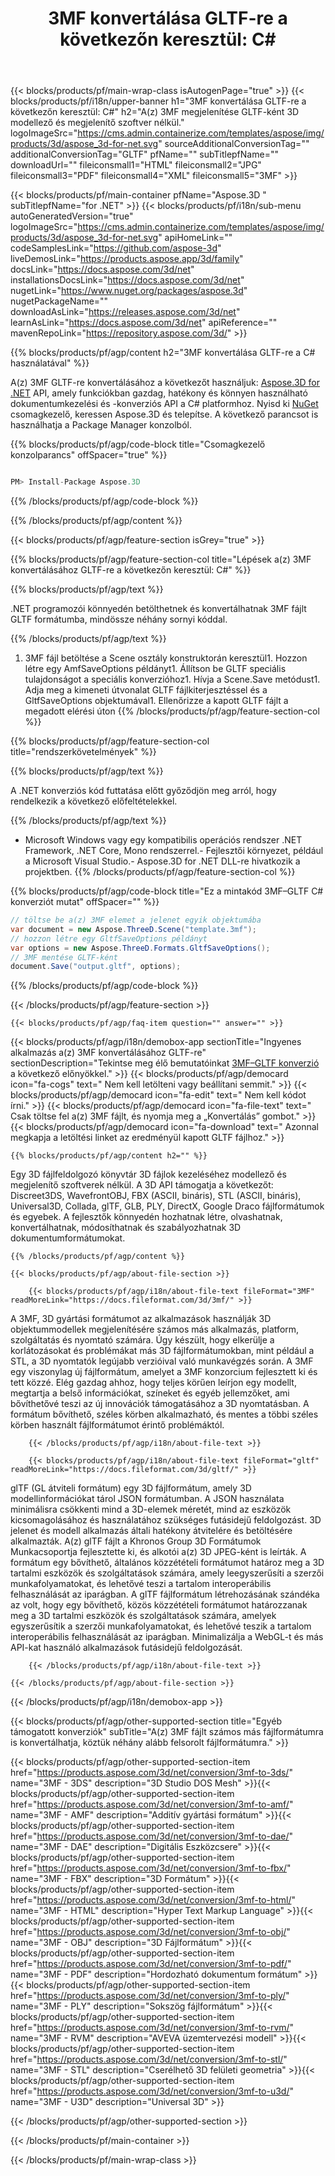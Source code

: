 ﻿---
title: "3MF konvertálása GLTF-re a következőn keresztül: C# "
url: /hu/net/conversion/3mf-to-gltf/ 
description: Mintakód a(z) 3MF–GLTF C# konverzióhoz. Használjon API példakódot a kötegelt 3MF fájlok GLTF konvertálásához VB.NET, Asp.NET vagy bármely .NET alapú alkalmazáson belül.
---
{{< blocks/products/pf/main-wrap-class isAutogenPage="true" >}}
{{< blocks/products/pf/i18n/upper-banner h1="3MF konvertálása GLTF-re a következőn keresztül: C#" h2="A(z) 3MF megjelenítése GLTF-ként 3D modellező és megjelenítő szoftver nélkül." logoImageSrc="https://cms.admin.containerize.com/templates/aspose/img/products/3d/aspose_3d-for-net.svg" sourceAdditionalConversionTag="" additionalConversionTag="GLTF" pfName="" subTitlepfName="" downloadUrl="" fileiconsmall1="HTML" fileiconsmall2="JPG" fileiconsmall3="PDF" fileiconsmall4="XML" fileiconsmall5="3MF" >}}

{{< blocks/products/pf/main-container pfName="Aspose.3D " subTitlepfName="for .NET" >}}
{{< blocks/products/pf/i18n/sub-menu autoGeneratedVersion="true" logoImageSrc="https://cms.admin.containerize.com/templates/aspose/img/products/3d/aspose_3d-for-net.svg" apiHomeLink="" codeSamplesLink="https://github.com/aspose-3d" liveDemosLink="https://products.aspose.app/3d/family" docsLink="https://docs.aspose.com/3d/net" installationsDocsLink="https://docs.aspose.com/3d/net" nugetLink="https://www.nuget.org/packages/aspose.3d" nugetPackageName="" downloadAsLink="https://releases.aspose.com/3d/net" learnAsLink="https://docs.aspose.com/3d/net" apiReference="" mavenRepoLink="https://repository.aspose.com/3d/" >}}

{{% blocks/products/pf/agp/content h2="3MF konvertálása GLTF-re a C# használatával" %}}

 A(z) 3MF GLTF-re konvertálásához a következőt használjuk:
 [Aspose.3D for .NET](https://products.aspose.com/3d/net) 
 API, amely funkciókban gazdag, hatékony és könnyen használható dokumentumkezelési és -konverziós API a C# platformhoz. Nyisd ki
 [NuGet](https://www.nuget.org/packages/aspose.3d) 
 csomagkezelő, keressen
 Aspose.3D 
 és telepítse. A következő parancsot is használhatja a Package Manager konzolból.

{{% blocks/products/pf/agp/code-block title="Csomagkezelő konzolparancs" offSpacer="true" %}}

```cs

PM> Install-Package Aspose.3D


```

{{% /blocks/products/pf/agp/code-block %}}

{{% /blocks/products/pf/agp/content %}}

{{< blocks/products/pf/agp/feature-section isGrey="true" >}}

{{% blocks/products/pf/agp/feature-section-col title="Lépések a(z) 3MF konvertálásához GLTF-re a következőn keresztül: C#" %}}

{{% blocks/products/pf/agp/text %}}

 .NET programozói könnyedén betölthetnek és konvertálhatnak 3MF fájlt GLTF formátumba, mindössze néhány sornyi kóddal.

{{% /blocks/products/pf/agp/text %}}

1. 3MF fájl betöltése a Scene osztály konstruktorán keresztül1. Hozzon létre egy AmfSaveOptions példányt1. Állítson be GLTF speciális tulajdonságot a speciális konverzióhoz1. Hívja a Scene.Save metódust1. Adja meg a kimeneti útvonalat GLTF fájlkiterjesztéssel és a GltfSaveOptions objektumával1. Ellenőrizze a kapott GLTF fájlt a megadott elérési úton
{{% /blocks/products/pf/agp/feature-section-col %}}

{{% blocks/products/pf/agp/feature-section-col title="rendszerkövetelmények" %}}

{{% blocks/products/pf/agp/text %}}

 A .NET konverziós kód futtatása előtt győződjön meg arról, hogy rendelkezik a következő előfeltételekkel.

{{% /blocks/products/pf/agp/text %}}

- Microsoft Windows vagy egy kompatibilis operációs rendszer .NET Framework, .NET Core, Mono rendszerrel.- Fejlesztői környezet, például a Microsoft Visual Studio.- Aspose.3D for .NET DLL-re hivatkozik a projektben.
{{% /blocks/products/pf/agp/feature-section-col %}}

{{% blocks/products/pf/agp/code-block title="Ez a mintakód 3MF–GLTF C# konverziót mutat" offSpacer="" %}}

```cs
// töltse be a(z) 3MF elemet a jelenet egyik objektumába 
var document = new Aspose.ThreeD.Scene("template.3mf");
// hozzon létre egy GltfSaveOptions példányt 
var options = new Aspose.ThreeD.Formats.GltfSaveOptions();
// 3MF mentése GLTF-ként 
document.Save("output.gltf", options); 


```

{{% /blocks/products/pf/agp/code-block %}}

{{< /blocks/products/pf/agp/feature-section >}}

    {{< blocks/products/pf/agp/faq-item question="" answer="" >}}
 

<!-- aboutfile Starts -->

{{< blocks/products/pf/agp/i18n/demobox-app sectionTitle="Ingyenes alkalmazás a(z) 3MF konvertálásához GLTF-re" sectionDescription="Tekintse meg élő bemutatóinkat [3MF–GLTF konverzió](https://products.aspose.app/3d/conversion/3mf-to-gltf) a következő előnyökkel." >}}
        {{< blocks/products/pf/agp/democard icon="fa-cogs" text=" Nem kell letölteni vagy beállítani semmit." >}}
        {{< blocks/products/pf/agp/democard icon="fa-edit" text=" Nem kell kódot írni." >}}
        {{< blocks/products/pf/agp/democard icon="fa-file-text" text=" Csak töltse fel a(z) 3MF fájlt, és nyomja meg a „Konvertálás” gombot." >}}
        {{< blocks/products/pf/agp/democard icon="fa-download" text=" Azonnal megkapja a letöltési linket az eredményül kapott GLTF fájlhoz." >}}

    {{% blocks/products/pf/agp/content h2="" %}}

 Egy 3D fájlfeldolgozó könyvtár 3D fájlok kezeléséhez modellező és megjelenítő szoftverek nélkül. A 3D API támogatja a következőt: Discreet3DS, WavefrontOBJ, FBX (ASCII, bináris), STL (ASCII, bináris), Universal3D, Collada, glTF, GLB, PLY, DirectX, Google Draco fájlformátumok és egyebek. A fejlesztők könnyedén hozhatnak létre, olvashatnak, konvertálhatnak, módosíthatnak és szabályozhatnak 3D dokumentumformátumokat.



    {{% /blocks/products/pf/agp/content %}}

    {{< blocks/products/pf/agp/about-file-section >}}

        {{< blocks/products/pf/agp/i18n/about-file-text fileFormat="3MF" readMoreLink="https://docs.fileformat.com/3d/3mf/" >}}
A 3MF, 3D gyártási formátumot az alkalmazások használják 3D objektummodellek megjelenítésére számos más alkalmazás, platform, szolgáltatás és nyomtató számára. Úgy készült, hogy elkerülje a korlátozásokat és problémákat más 3D fájlformátumokban, mint például a STL, a 3D nyomtatók legújabb verzióival való munkavégzés során. A 3MF egy viszonylag új fájlformátum, amelyet a 3MF konzorcium fejlesztett ki és tett közzé. Elég gazdag ahhoz, hogy teljes körűen leírjon egy modellt, megtartja a belső információkat, színeket és egyéb jellemzőket, ami bővíthetővé teszi az új innovációk támogatásához a 3D nyomtatásban. A formátum bővíthető, széles körben alkalmazható, és mentes a többi széles körben használt fájlformátumot érintő problémáktól.

        {{< /blocks/products/pf/agp/i18n/about-file-text >}}

        {{< blocks/products/pf/agp/i18n/about-file-text fileFormat="gltf" readMoreLink="https://docs.fileformat.com/3d/gltf/" >}}
glTF (GL átviteli formátum) egy 3D fájlformátum, amely 3D modellinformációkat tárol JSON formátumban. A JSON használata minimálisra csökkenti mind a 3D-elemek méretét, mind az eszközök kicsomagolásához és használatához szükséges futásidejű feldolgozást. 3D jelenet és modell alkalmazás általi hatékony átvitelére és betöltésére alkalmazták. A(z) glTF fájlt a Khronos Group 3D Formátumok Munkacsoportja fejlesztette ki, és alkotói a(z) 3D JPEG-ként is leírták. A formátum egy bővíthető, általános közzétételi formátumot határoz meg a 3D tartalmi eszközök és szolgáltatások számára, amely leegyszerűsíti a szerzői munkafolyamatokat, és lehetővé teszi a tartalom interoperábilis felhasználását az iparágban. A glTF fájlformátum létrehozásának szándéka az volt, hogy egy bővíthető, közös közzétételi formátumot határozzanak meg a 3D tartalmi eszközök és szolgáltatások számára, amelyek egyszerűsítik a szerzői munkafolyamatokat, és lehetővé teszik a tartalom interoperábilis felhasználását az iparágban. Minimalizálja a WebGL-t és más API-kat használó alkalmazások futásidejű feldolgozását.

        {{< /blocks/products/pf/agp/i18n/about-file-text >}}

    {{< /blocks/products/pf/agp/about-file-section >}}

{{< /blocks/products/pf/agp/i18n/demobox-app >}}

<!-- aboutfile Ends -->

{{< blocks/products/pf/agp/other-supported-section title="Egyéb támogatott konverziók" subTitle="A(z) 3MF fájlt számos más fájlformátumra is konvertálhatja, köztük néhány alább felsorolt fájlformátumra." >}}

{{< blocks/products/pf/agp/other-supported-section-item href="https://products.aspose.com/3d/net/conversion/3mf-to-3ds/" name="3MF - 3DS" description="3D Studio DOS Mesh" >}}{{< blocks/products/pf/agp/other-supported-section-item href="https://products.aspose.com/3d/net/conversion/3mf-to-amf/" name="3MF - AMF" description="Additív gyártási formátum" >}}{{< blocks/products/pf/agp/other-supported-section-item href="https://products.aspose.com/3d/net/conversion/3mf-to-dae/" name="3MF - DAE" description="Digitális Eszközcsere" >}}{{< blocks/products/pf/agp/other-supported-section-item href="https://products.aspose.com/3d/net/conversion/3mf-to-fbx/" name="3MF - FBX" description="3D Formátum" >}}{{< blocks/products/pf/agp/other-supported-section-item href="https://products.aspose.com/3d/net/conversion/3mf-to-html/" name="3MF - HTML" description="Hyper Text Markup Language" >}}{{< blocks/products/pf/agp/other-supported-section-item href="https://products.aspose.com/3d/net/conversion/3mf-to-obj/" name="3MF - OBJ" description="3D Fájlformátum" >}}{{< blocks/products/pf/agp/other-supported-section-item href="https://products.aspose.com/3d/net/conversion/3mf-to-pdf/" name="3MF - PDF" description="Hordozható dokumentum formátum" >}}{{< blocks/products/pf/agp/other-supported-section-item href="https://products.aspose.com/3d/net/conversion/3mf-to-ply/" name="3MF - PLY" description="Sokszög fájlformátum" >}}{{< blocks/products/pf/agp/other-supported-section-item href="https://products.aspose.com/3d/net/conversion/3mf-to-rvm/" name="3MF - RVM" description="AVEVA üzemtervezési modell" >}}{{< blocks/products/pf/agp/other-supported-section-item href="https://products.aspose.com/3d/net/conversion/3mf-to-stl/" name="3MF - STL" description="Cserélhető 3D felületi geometria" >}}{{< blocks/products/pf/agp/other-supported-section-item href="https://products.aspose.com/3d/net/conversion/3mf-to-u3d/" name="3MF - U3D" description="Universal 3D" >}}

{{< /blocks/products/pf/agp/other-supported-section >}}

{{< /blocks/products/pf/main-container >}}
    
{{< /blocks/products/pf/main-wrap-class >}}